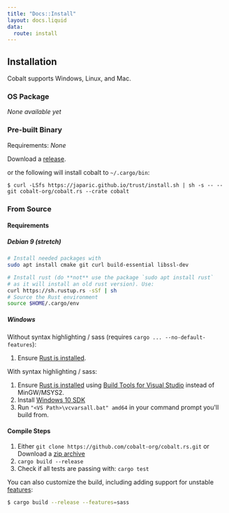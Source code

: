 ```yaml
---
title: "Docs::Install"
layout: docs.liquid
data:
  route: install
---
```

## Installation

Cobalt supports Windows, Linux, and Mac.

### OS Package

*None available yet*

### Pre-built Binary

Requirements: *None*

Download a [release](https://github.com/cobalt-org/cobalt.rs/releases).

or the following will install cobalt to `~/.cargo/bin`:
```
$ curl -LSfs https://japaric.github.io/trust/install.sh | sh -s -- --git cobalt-org/cobalt.rs --crate cobalt
```

### From Source

#### Requirements

##### Debian 9 (stretch)

```bash
# Install needed packages with
sudo apt install cmake git curl build-essential libssl-dev

# Install rust (do **not** use the package `sudo apt install rust`
# as it will install an old rust version). Use:
curl https://sh.rustup.rs -sSf | sh
# Source the Rust environment
source $HOME/.cargo/env
```

##### Windows

Without syntax highlighting / sass (requires `cargo ... --no-default-features`):

1. Ensure [Rust is installed](https://rustup.rs/).

With syntax highlighting / sass:

1. Ensure [Rust is installed](https://rustup.rs/) using [Build Tools for Visual
   Studio](https://visualstudio.microsoft.com/downloads/) instead of
   MinGW/MSYS2.
2. Install [Windows 10 SDK](https://developer.microsoft.com/en-us/windows/downloads/sdk-archive)
3. Run `"<VS Path>\vcvarsall.bat" amd64` in your command prompt you'll build from.

#### Compile Steps
1. Either
  `git clone https://github.com/cobalt-org/cobalt.rs.git`
  or
  Download a [zip archive](https://github.com/cobalt-org/cobalt.rs/archive/master.zip)
2. `cargo build --release`
3. Check if all tests are passing with:
    `cargo test`

You can also customize the build, including adding support for unstable [features](https://github.com/cobalt-org/cobalt.rs/blob/master/Cargo.toml#L66):

```bash
$ cargo build --release --features=sass
```
